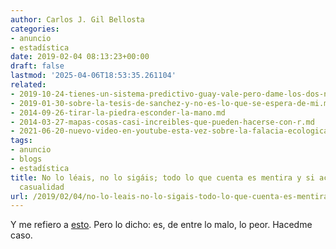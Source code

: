 ```yaml
---
author: Carlos J. Gil Bellosta
categories:
- anuncio
- estadística
date: 2019-02-04 08:13:23+00:00
draft: false
lastmod: '2025-04-06T18:53:35.261104'
related:
- 2019-10-24-tienes-un-sistema-predictivo-guay-vale-pero-dame-los-dos-numeros.md
- 2019-01-30-sobre-la-tesis-de-sanchez-y-no-es-lo-que-se-espera-de-mi.md
- 2014-09-26-tirar-la-piedra-esconder-la-mano.md
- 2014-03-27-mapas-cosas-casi-increibles-que-pueden-hacerse-con-r.md
- 2021-06-20-nuevo-video-en-youtube-esta-vez-sobre-la-falacia-ecologica.md
tags:
- anuncio
- blogs
- estadística
title: No lo léais, no lo sigáis; todo lo que cuenta es mentira y si acierta es de
  casualidad
url: /2019/02/04/no-lo-leais-no-lo-sigais-todo-lo-que-cuenta-es-mentira-y-si-acierta-es-de-casualidad/
---
```


Y me refiero a [esto](https://muestrear-no-es-pecado.netlify.com). Pero lo dicho: es, de entre lo malo, lo peor. Hacedme caso.